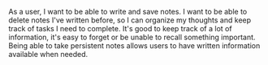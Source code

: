 As a user, I want to be able to write and save notes. I want to be able to delete notes I've written before, so I can organize my thoughts and keep track of tasks I need to complete. It's good to keep track of a lot of information, it's easy to forget or be unable to recall something important. Being able to take persistent notes allows users to have written information available when needed.
